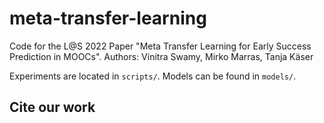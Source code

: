 # meta-transfer-learning
Code for the L@S 2022 Paper "Meta Transfer Learning for Early Success Prediction in MOOCs".
Authors: Vinitra Swamy, Mirko Marras, Tanja Käser

Experiments are located in `scripts/`. Models can be found in `models/`.

## Cite our work

